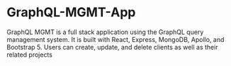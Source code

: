 # GraphQL-MGMT-App
GraphQL MGMT is a full stack application using the GraphQL query management system. It is built with React, Express, MongoDB, Apollo, and Bootstrap 5. 
Users can create, update, and delete clients as well as their related projects
